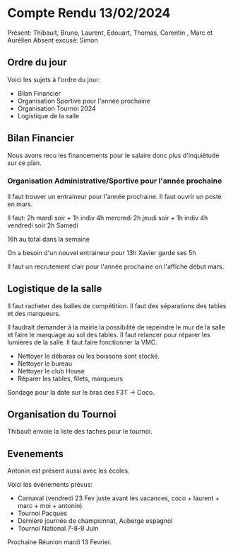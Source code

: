 # Compte Rendu 13/02/2024

Présent: Thibault, Bruno, Laurent, Edouart, Thomas, Corentin , Marc et Aurélien
Absent excusé: Simon

## Ordre du jour

Voici les sujets à l'ordre du jour:
- Bilan Financier
- Organisation Sportive pour l'année prochaine
- Organisation Tournoi 2024 
- Logistique de la salle


## Bilan Financier

Nous avons recu les financements pour le salaire donc plus d'inquiètude sur ce plan.

### Organisation Administrative/Sportive pour l'année prochaine

Il faut trouver un entraineur pour l'année prochaine.
Il faut ouvrir un poste en mars.

Il faut:
2h mardi soir + 1h indiv
4h mercredi
2h jeudi soir + 1h indiv
4h vendredi soir
2h Samedi 

16h au total dans la semaine

On a besoin d'un nouvel entraineur pour 13h 
Xavier garde ses 5h

Il faut un recrutement clair pour l'année prochaine on l'affiche début mars.

## Logistique de la salle

Il faut racheter des balles de compétition.
Il faut des séparations des tables et des marqueurs.

Il faudrait demander à la mairie la possibilité de repeindre le mur de la salle et faire le marquage au sol des tables.
Il faut relancer pour réparer les lumières de la salle.
Il faut faire fonctionner la VMC.

- Nettoyer le débaras où les boissons sont stocké.
- Nettoyer le bureau 
- Nettoyer le club House
- Réparer les tables, filets, marqueurs

Sondage pour la date sur le bras des F3T -> Coco.

## Organisation du Tournoi

Thibault envoie la liste des taches pour le tournoi.





## Evenements

Antonin est présent aussi avec les écoles.

Voici les évènements prévus:
- Carnaval (vendredi 23 Fev juste avant les vacances, coco + laurent + marc + moi + antonin)
- Tournoi Pacques
- Dernière journée de championnat, Auberge espagnol
- Tournoi National 7-8-9 Juin


Prochaine Réunion mardi 13 Fevrier.

